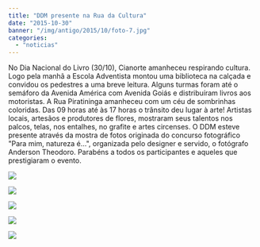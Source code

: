 ```yaml
---
title: "DDM presente na Rua da Cultura"
date: "2015-10-30"
banner: "/img/antigo/2015/10/foto-7.jpg"
categories: 
  - "noticias"
---
```



No Dia Nacional do Livro (30/10), Cianorte amanheceu respirando cultura. Logo pela manhã a Escola Adventista montou uma biblioteca na calçada e convidou os pedestres a uma breve leitura. Alguns turmas foram até o semáforo da Avenida América com Avenida Goiás e distribuíram livros aos motoristas. A Rua Piratininga amanheceu com um céu de sombrinhas coloridas. Das 09 horas até às 17 horas o trânsito deu lugar à arte! Artistas locais, artesãos e produtores de flores, mostraram seus talentos nos palcos, telas, nos entalhes, no grafite e artes circenses. O DDM esteve presente através da mostra de fotos originada do concurso fotográfico "Para mim, natureza é...", organizada pelo designer e servido, o fotógrafo Anderson Theodoro. Parabéns a todos os participantes e aqueles que prestigiaram o evento.

<!-- more -->

![](/img/antigo/2015/10/foto-7.jpg) 

![](/img/antigo/2015/10/foto-6.jpg) 

![](/img/antigo/2015/10/foto-5.jpg)

![](/img/antigo/2015/10/foto-4.jpg)

![](/img/antigo/2015/10/foto-3.jpg)
